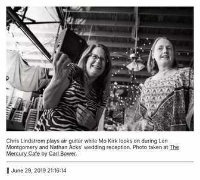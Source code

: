 ![Chris Lindstrom plays air guitar while Mo Kirk looks on](assets/1815cc8752a0ce62f16acf53b4d92c19.webp)

Chris Lindstrom plays air guitar while Mo Kirk looks on during Len Montgomery and Nathan Acks’ wedding reception. Photo taken at [The Mercury Cafe](http://mercurycafe.com/) by [Carl Bower](http://carlbowerphotos.com/).

- - - -

📅 June 29, 2019 21:16:14
